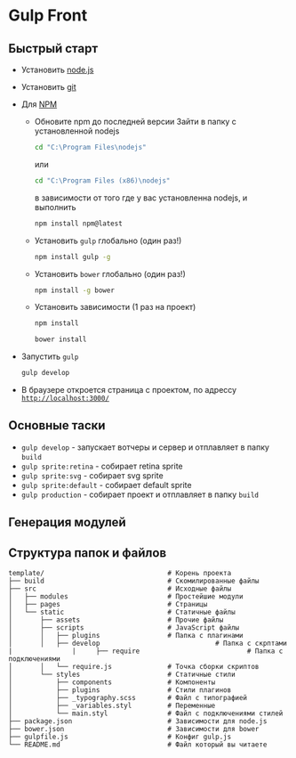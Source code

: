 # Gulp Front


## Быстрый старт

* Установить [node.js](https://nodejs.org)

* Установить [git](https://git-for-windows.github.io/)

* Для [NPM](https://www.npmjs.com)
	- Обновите npm до последней версии
		Зайти в папку с установленной nodejs

		```bash
		cd "C:\Program Files\nodejs"
		```

		или

		```bash
		cd "C:\Program Files (x86)\nodejs"
		```

		в зависимости от того где у вас установленна nodejs, и выполнить

		```bash
		npm install npm@latest
		```

	- Установить `gulp` глобально (один раз!)

		```bash
		npm install gulp -g
		```
	- Установить `bower` глобально (один раз!)

		```bash
		npm install -g bower
		```

	- Установить зависимости (1 раз на проект)

		```bash
		npm install
		```

		```bash
		bower install
		```

* Запустить `gulp`

	```bash
	gulp develop
	```

* В браузере откроется страница с проектом, по адрессу [`http://localhost:3000/`](http://localhost:3000/)


## Основные таски

* `gulp develop`      - запускает вотчеры и сервер и отплавляет в папку `build` 
* `gulp sprite:retina`     - собирает retina sprite
* `gulp sprite:svg`        - собирает svg sprite
* `gulp sprite:default`    - собирает default sprite
* `gulp production`   - собирает проект и отплавляет в папку `build` 

## Генерация модулей


## Структура папок и файлов

```
template/                               # Корень проекта
├── build                               # Скомилированные файлы
├── src                                 # Исходные файлы
│   ├── modules                         # Простейшие модули
│   ├── pages                           # Страницы
│   └── static                          # Статичные файлы
│       ├── assets                      # Прочие файлы
│       ├── scripts                     # JavaScript файлы
│       │   ├── plugins                 # Папка с плагинами
│       │   ├── develop				    			# Папка с скрптами
|				|	  ├── require      						# Папка с подключениями 
│       │   └── require.js              # Точка сборки скриптов
│       └── styles                      # Статичные стили
│           ├── components              # Компоненты
│           ├── plugins                 # Стили плагинов
│           ├── _typography.scss        # Файл с типографией
│           ├── _variables.styl         # Переменные
│           └── main.styl               # Файл с подключениями стилей
├── package.json                        # Зависимости для node.js
├── bower.json                          # Зависимости для bower
├── gulpfile.js                         # Конфиг gulp.js
└── README.md                           # Файл который вы читаете
```
